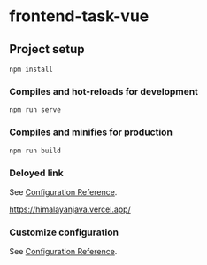 # frontend-task-vue

## Project setup
```
npm install
```

### Compiles and hot-reloads for development
```
npm run serve
```

### Compiles and minifies for production
```
npm run build
```
### Deloyed link
See [Configuration Reference]( https://himalayanjava.vercel.app/).

 https://himalayanjava.vercel.app/
### Customize configuration
See [Configuration Reference](https://cli.vuejs.org/config/).
